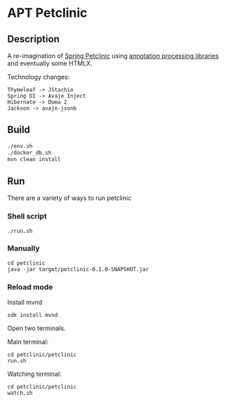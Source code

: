 # APT Petclinic

## Description

A re-imagination of [Spring Petclinic](https://github.com/spring-projects/spring-petclinic) 
using [annotation processing libraries](https://github.com/gunnarmorling/awesome-annotation-processing) 
and eventually some HTMLX.

Technology changes:

```
Thymeleaf -> JStachio
Spring DI -> Avaje Inject
Hibernate -> Doma 2
Jackson -> avaje-jsonb
```

## Build

```bash
./env.sh
./docker_db.sh
mvn clean install
```

## Run

There are a variety of ways to run petclinic

### Shell script

```
./run.sh
```

### Manually

```
cd petclinic
java -jar target/petclinic-0.1.0-SNAPSHOT.jar
```

### Reload mode

Install mvnd

```
sdk install mvnd
```

Open two terminals.

Main terminal:

```
cd petclinic/petclinic
run.sh
```

Watching terminal:

```
cd petclinic/petclinic
watch.sh
```


